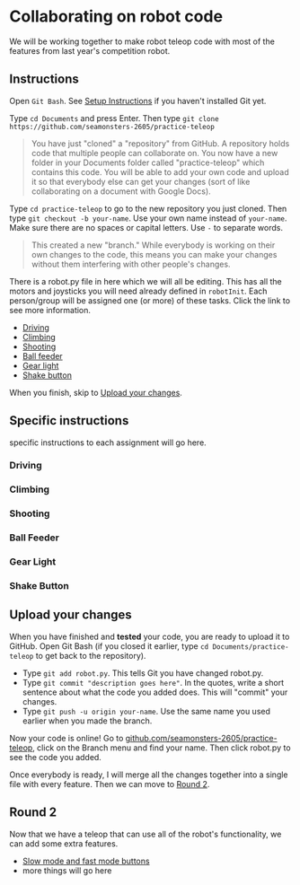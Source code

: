 # Collaborating on robot code

We will be working together to make robot teleop code with most of the features from last year's competition robot.

## Instructions

Open `Git Bash`. See [Setup Instructions](../setup#install-git) if you haven't installed Git yet.

Type `cd Documents` and press Enter. Then type `git clone https://github.com/seamonsters-2605/practice-teleop`

> You have just "cloned" a "repository" from GitHub. A repository holds code that multiple people can collaborate on. You now have a new folder in your Documents folder called "practice-teleop" which contains this code. You will be able to add your own code and upload it so that everybody else can get your changes (sort of like collaborating on a document with Google Docs).

Type `cd practice-teleop` to go to the new repository you just cloned. Then type `git checkout -b your-name`. Use your own name instead of `your-name`. Make sure there are no spaces or capital letters. Use `-` to separate words.

> This created a new "branch." While everybody is working on their own changes to the code, this means you can make your changes without them interfering with other people's changes.

There is a robot.py file in here which we will all be editing. This has all the motors and joysticks you will need already defined in `robotInit`. Each person/group will be assigned one (or more) of these tasks. Click the link to see more information.
- [Driving](#driving)
- [Climbing](#climbing)
- [Shooting](#shooting)
- [Ball feeder](#ball-feeder)
- [Gear light](#gear-light)
- [Shake button](#shake-button)

When you finish, skip to [Upload your changes](#upload-your-changes).

## Specific instructions

specific instructions to each assignment will go here.

### Driving

### Climbing

### Shooting

### Ball Feeder

### Gear Light

### Shake Button

## Upload your changes

When you have finished and **tested** your code, you are ready to upload it to GitHub. Open Git Bash (if you closed it earlier, type `cd Documents/practice-teleop` to get back to the repository).

- Type `git add robot.py`. This tells Git you have changed robot.py.
- Type `git commit "description goes here"`. In the quotes, write a short sentence about what the code you added does. This will "commit" your changes.
- Type `git push -u origin your-name`. Use the same name you used earlier when you made the branch.

Now your code is online! Go to [github.com/seamonsters-2605/practice-teleop](https://github.com/Seamonsters-2605/practice-teleop), click on the Branch menu and find your name. Then click robot.py to see the code you added.

Once everybody is ready, I will merge all the changes together into a single file with every feature. Then we can move to [Round 2](#round-2).

## Round 2

Now that we have a teleop that can use all of the robot's functionality, we can add some extra features.

- [Slow mode and fast mode buttons]()
- more things will go here
